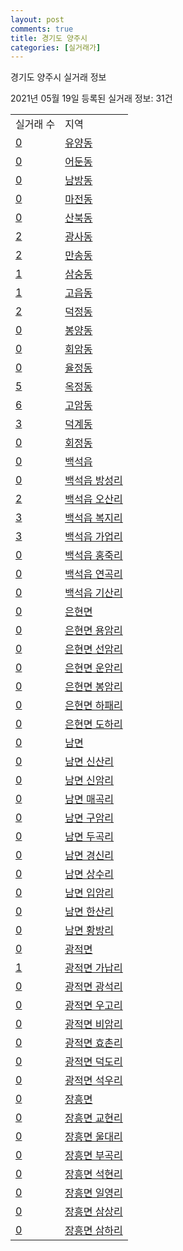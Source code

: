 ```yaml
---
layout: post
comments: true
title: 경기도 양주시
categories: [실거래가]
---
```


경기도 양주시 실거래 정보

2021년 05월 19일 등록된 실거래 정보: 31건


<table>
  <tr>
    <td>실거래 수</td>
    <td>지역</td>
  </tr>

  
  <tr>
    <td><a href="4163010100.html">0</a></td>
    <td><a href="4163010100.html">유양동</a></td>
  </tr>
    

  <tr>
    <td><a href="4163010200.html">0</a></td>
    <td><a href="4163010200.html">어둔동</a></td>
  </tr>
    

  <tr>
    <td><a href="4163010300.html">0</a></td>
    <td><a href="4163010300.html">남방동</a></td>
  </tr>
    

  <tr>
    <td><a href="4163010400.html">0</a></td>
    <td><a href="4163010400.html">마전동</a></td>
  </tr>
    

  <tr>
    <td><a href="4163010500.html">0</a></td>
    <td><a href="4163010500.html">산북동</a></td>
  </tr>
    

  <tr>
    <td><a href="4163010600.html">2</a></td>
    <td><a href="4163010600.html">광사동</a></td>
  </tr>
    

  <tr>
    <td><a href="4163010700.html">2</a></td>
    <td><a href="4163010700.html">만송동</a></td>
  </tr>
    

  <tr>
    <td><a href="4163010800.html">1</a></td>
    <td><a href="4163010800.html">삼숭동</a></td>
  </tr>
    

  <tr>
    <td><a href="4163010900.html">1</a></td>
    <td><a href="4163010900.html">고읍동</a></td>
  </tr>
    

  <tr>
    <td><a href="4163011000.html">2</a></td>
    <td><a href="4163011000.html">덕정동</a></td>
  </tr>
    

  <tr>
    <td><a href="4163011100.html">0</a></td>
    <td><a href="4163011100.html">봉양동</a></td>
  </tr>
    

  <tr>
    <td><a href="4163011200.html">0</a></td>
    <td><a href="4163011200.html">회암동</a></td>
  </tr>
    

  <tr>
    <td><a href="4163011300.html">0</a></td>
    <td><a href="4163011300.html">율정동</a></td>
  </tr>
    

  <tr>
    <td><a href="4163011400.html">5</a></td>
    <td><a href="4163011400.html">옥정동</a></td>
  </tr>
    

  <tr>
    <td><a href="4163011500.html">6</a></td>
    <td><a href="4163011500.html">고암동</a></td>
  </tr>
    

  <tr>
    <td><a href="4163011600.html">3</a></td>
    <td><a href="4163011600.html">덕계동</a></td>
  </tr>
    

  <tr>
    <td><a href="4163011700.html">0</a></td>
    <td><a href="4163011700.html">회정동</a></td>
  </tr>
    

  <tr>
    <td><a href="4163025000.html">0</a></td>
    <td><a href="4163025000.html">백석읍</a></td>
  </tr>
    

  <tr>
    <td><a href="4163025021.html">0</a></td>
    <td><a href="4163025021.html">백석읍 방성리</a></td>
  </tr>
    

  <tr>
    <td><a href="4163025022.html">2</a></td>
    <td><a href="4163025022.html">백석읍 오산리</a></td>
  </tr>
    

  <tr>
    <td><a href="4163025023.html">3</a></td>
    <td><a href="4163025023.html">백석읍 복지리</a></td>
  </tr>
    

  <tr>
    <td><a href="4163025024.html">3</a></td>
    <td><a href="4163025024.html">백석읍 가업리</a></td>
  </tr>
    

  <tr>
    <td><a href="4163025025.html">0</a></td>
    <td><a href="4163025025.html">백석읍 홍죽리</a></td>
  </tr>
    

  <tr>
    <td><a href="4163025026.html">0</a></td>
    <td><a href="4163025026.html">백석읍 연곡리</a></td>
  </tr>
    

  <tr>
    <td><a href="4163025027.html">0</a></td>
    <td><a href="4163025027.html">백석읍 기산리</a></td>
  </tr>
    

  <tr>
    <td><a href="4163031000.html">0</a></td>
    <td><a href="4163031000.html">은현면</a></td>
  </tr>
    

  <tr>
    <td><a href="4163031021.html">0</a></td>
    <td><a href="4163031021.html">은현면 용암리</a></td>
  </tr>
    

  <tr>
    <td><a href="4163031022.html">0</a></td>
    <td><a href="4163031022.html">은현면 선암리</a></td>
  </tr>
    

  <tr>
    <td><a href="4163031023.html">0</a></td>
    <td><a href="4163031023.html">은현면 운암리</a></td>
  </tr>
    

  <tr>
    <td><a href="4163031024.html">0</a></td>
    <td><a href="4163031024.html">은현면 봉암리</a></td>
  </tr>
    

  <tr>
    <td><a href="4163031025.html">0</a></td>
    <td><a href="4163031025.html">은현면 하패리</a></td>
  </tr>
    

  <tr>
    <td><a href="4163031026.html">0</a></td>
    <td><a href="4163031026.html">은현면 도하리</a></td>
  </tr>
    

  <tr>
    <td><a href="4163032000.html">0</a></td>
    <td><a href="4163032000.html">남면</a></td>
  </tr>
    

  <tr>
    <td><a href="4163032021.html">0</a></td>
    <td><a href="4163032021.html">남면 신산리</a></td>
  </tr>
    

  <tr>
    <td><a href="4163032022.html">0</a></td>
    <td><a href="4163032022.html">남면 신암리</a></td>
  </tr>
    

  <tr>
    <td><a href="4163032023.html">0</a></td>
    <td><a href="4163032023.html">남면 매곡리</a></td>
  </tr>
    

  <tr>
    <td><a href="4163032024.html">0</a></td>
    <td><a href="4163032024.html">남면 구암리</a></td>
  </tr>
    

  <tr>
    <td><a href="4163032025.html">0</a></td>
    <td><a href="4163032025.html">남면 두곡리</a></td>
  </tr>
    

  <tr>
    <td><a href="4163032026.html">0</a></td>
    <td><a href="4163032026.html">남면 경신리</a></td>
  </tr>
    

  <tr>
    <td><a href="4163032027.html">0</a></td>
    <td><a href="4163032027.html">남면 상수리</a></td>
  </tr>
    

  <tr>
    <td><a href="4163032028.html">0</a></td>
    <td><a href="4163032028.html">남면 입암리</a></td>
  </tr>
    

  <tr>
    <td><a href="4163032029.html">0</a></td>
    <td><a href="4163032029.html">남면 한산리</a></td>
  </tr>
    

  <tr>
    <td><a href="4163032030.html">0</a></td>
    <td><a href="4163032030.html">남면 황방리</a></td>
  </tr>
    

  <tr>
    <td><a href="4163033000.html">0</a></td>
    <td><a href="4163033000.html">광적면</a></td>
  </tr>
    

  <tr>
    <td><a href="4163033021.html">1</a></td>
    <td><a href="4163033021.html">광적면 가납리</a></td>
  </tr>
    

  <tr>
    <td><a href="4163033022.html">0</a></td>
    <td><a href="4163033022.html">광적면 광석리</a></td>
  </tr>
    

  <tr>
    <td><a href="4163033023.html">0</a></td>
    <td><a href="4163033023.html">광적면 우고리</a></td>
  </tr>
    

  <tr>
    <td><a href="4163033024.html">0</a></td>
    <td><a href="4163033024.html">광적면 비암리</a></td>
  </tr>
    

  <tr>
    <td><a href="4163033025.html">0</a></td>
    <td><a href="4163033025.html">광적면 효촌리</a></td>
  </tr>
    

  <tr>
    <td><a href="4163033026.html">0</a></td>
    <td><a href="4163033026.html">광적면 덕도리</a></td>
  </tr>
    

  <tr>
    <td><a href="4163033027.html">0</a></td>
    <td><a href="4163033027.html">광적면 석우리</a></td>
  </tr>
    

  <tr>
    <td><a href="4163034000.html">0</a></td>
    <td><a href="4163034000.html">장흥면</a></td>
  </tr>
    

  <tr>
    <td><a href="4163034021.html">0</a></td>
    <td><a href="4163034021.html">장흥면 교현리</a></td>
  </tr>
    

  <tr>
    <td><a href="4163034022.html">0</a></td>
    <td><a href="4163034022.html">장흥면 울대리</a></td>
  </tr>
    

  <tr>
    <td><a href="4163034023.html">0</a></td>
    <td><a href="4163034023.html">장흥면 부곡리</a></td>
  </tr>
    

  <tr>
    <td><a href="4163034024.html">0</a></td>
    <td><a href="4163034024.html">장흥면 석현리</a></td>
  </tr>
    

  <tr>
    <td><a href="4163034025.html">0</a></td>
    <td><a href="4163034025.html">장흥면 일영리</a></td>
  </tr>
    

  <tr>
    <td><a href="4163034026.html">0</a></td>
    <td><a href="4163034026.html">장흥면 삼상리</a></td>
  </tr>
    

  <tr>
    <td><a href="4163034027.html">0</a></td>
    <td><a href="4163034027.html">장흥면 삼하리</a></td>
  </tr>
    


</table>
    